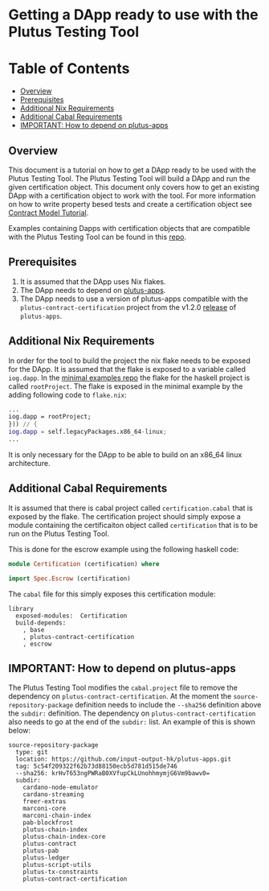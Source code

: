 # Getting a DApp ready to use with the Plutus Testing Tool

# Table of Contents
- [Overview](#overview)
- [Prerequisites](#prerequisites)
- [Additional Nix Requirements](#nix)
- [Additional Cabal Requirements](#cabal)
- [IMPORTANT: How to depend on plutus-apps](#important)


## Overview <a name="overview"></a>

This document is a tutorial on how to get a DApp ready to be used with the Plutus Testing Tool. The Plutus Testing Tool will build a DApp and run the given certification object. This document only covers how to get an existing DApp with a certification object to work with the tool. For more information on how to write property besed tests and create a certification object see [Contract Model Tutorial](https://plutus-apps.readthedocs.io/en/latest/plutus/tutorials/contract-models.html).

Examples containing Dapps with certification objects that are compatible with the Plutus Testing Tool can be found in this [repo](https://github.com/Ali-Hill/minimal-ptt-examples).

## Prerequisites <a name="prerequisites"></a>

1. It is assumed that the DApp uses Nix flakes. 
2. The DApp needs to depend on [plutus-apps](https://github.com/input-output-hk/plutus-apps/).
3. The DApp needs to use a version of plutus-apps compatible with the `plutus-contract-certification` project from the v1.2.0 [release](https://github.com/input-output-hk/plutus-apps/tree/v1.2.0/plutus-contract-certification) of `plutus-apps`. 

## Additional Nix Requirements <a name="nix"></a>

In order for the tool to build the project the nix flake needs to be exposed for the DApp. It is assumed that the flake is exposed to a variable called `iog.dapp`. In the [minimal examples repo](https://github.com/Ali-Hill/minimal-ptt-examples) the flake for the haskell project is called `rootProject`. The flake is exposed in the minimal example by the adding following code to `flake.nix`:

```nix
...
iog.dapp = rootProject;
})) // {
iog.dapp = self.legacyPackages.x86_64-linux;
...
```
It is only necessary for the DApp to be able to build on an x86_64 linux architecture.

## Additional Cabal Requirements <a name="cabal"></a>

It is assumed that there is cabal project called `certification.cabal` that is exposed by the flake. The certification project should simply expose a module containing the certificaiton object called `certification` that is to be run on the Plutus Testing Tool. 

This is done for the escrow example using the following haskell code: 

```haskell
module Certification (certification) where

import Spec.Escrow (certification)
```

The `cabal` file for this simply exposes this certification module: 

```cabal 
library
  exposed-modules:  Certification
  build-depends:
    , base
    , plutus-contract-certification
    , escrow
```

## IMPORTANT: How to depend on plutus-apps <a name="important"></a>

The Plutus Testing Tool modifies the `cabal.project` file to remove the dependency on `plutus-contract-certification`. At the moment the `source-repository-package` definition needs to include the `--sha256` definition above the `subdir:` definition. The dependency on `plutus-contract-certification` also needs to go at the end of the `subdir:` list. An example of this is shown below: 

```cabal
source-repository-package
  type: git
  location: https://github.com/input-output-hk/plutus-apps.git
  tag: 5c54f209322f62b73d88150ecb5d781d515de746
  --sha256: krHvT653ngPWRaB0XVfupCkLUnohhmymjG6Vm9bawv0=
  subdir:
    cardano-node-emulator
    cardano-streaming
    freer-extras
    marconi-core
    marconi-chain-index
    pab-blockfrost
    plutus-chain-index
    plutus-chain-index-core
    plutus-contract
    plutus-pab
    plutus-ledger
    plutus-script-utils
    plutus-tx-constraints
    plutus-contract-certification
```    



